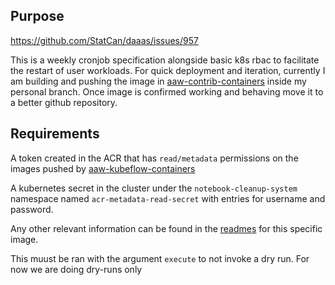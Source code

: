 ## Purpose
https://github.com/StatCan/daaas/issues/957

This is a weekly cronjob specification alongside basic k8s rbac to facilitate the restart of user workloads.
For quick deployment and iteration, currently I am building and pushing the image in [aaw-contrib-containers](https://github.com/StatCan/aaw-contrib-containers/tree/feat-notebook-restart/notebook-restart) inside my personal branch.
Once image is confirmed working and behaving move it to a better github repository.


## Requirements
A token created in the ACR that has `read/metadata` permissions on the images pushed by [aaw-kubeflow-containers](https://github.com/StatCan/aaw-kubeflow-containers/blob/189e823e064429e2a3d056d97c2cd64f15bbd228/.github/workflows/build_push.yaml#L68)

A kubernetes secret in the cluster under the `notebook-cleanup-system` namespace named `acr-metadata-read-secret` with entries for username and password.

Any other relevant information can be found in the [readmes](https://github.com/StatCan/aaw-contrib-containers/tree/feat-notebook-restart/notebook-restart#patch-notebook-sts) for this specific image.

This muust be ran with the argument `execute` to not invoke a dry run. For now we are doing dry-runs only
